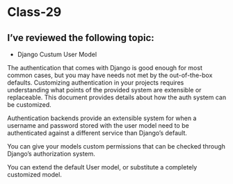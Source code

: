 # Class-29
## I’ve reviewed the following topic:

- Django Custum User Model

The authentication that comes with Django is good enough for most common cases, but you may have needs not met by the out-of-the-box defaults. Customizing authentication in your projects requires understanding what points of the provided system are extensible or replaceable. This document provides details about how the auth system can be customized.

Authentication backends provide an extensible system for when a username and password stored with the user model need to be authenticated against a different service than Django’s default.

You can give your models custom permissions that can be checked through Django’s authorization system.

You can extend the default User model, or substitute a completely customized model.

